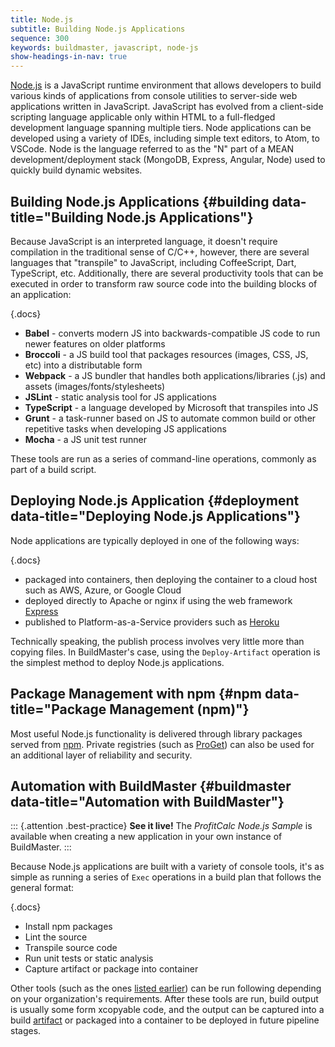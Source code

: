```yaml
---
title: Node.js
subtitle: Building Node.js Applications
sequence: 300 
keywords: buildmaster, javascript, node-js
show-headings-in-nav: true
---
```


[Node.js](https://nodejs.org/) is a JavaScript runtime environment that allows developers to build various kinds of applications from console utilities to server-side web applications written in JavaScript. JavaScript has evolved from a client-side scripting language applicable only within HTML to a full-fledged development language spanning multiple tiers. Node applications can be developed using a variety of IDEs, including simple text editors, to Atom, to VSCode. Node is the language referred to as the "N" part of a MEAN development/deployment stack (MongoDB, Express, Angular, Node) used to quickly build dynamic websites.

## Building Node.js Applications {#building data-title="Building Node.js Applications"}

Because JavaScript is an interpreted language, it doesn't require compilation in the traditional sense of C/C++, however, there are several languages that "transpile" to JavaScript, including CoffeeScript, Dart, TypeScript, etc. Additionally, there are several productivity tools that can be executed in order to transform raw source code into the building blocks of an application:

{.docs}
 - **Babel** - converts modern JS into backwards-compatible JS code to run newer features on older platforms
 - **Broccoli** - a JS build tool that packages resources (images, CSS, JS, etc) into a distributable form
 - **Webpack** - a JS bundler that handles both applications/libraries (.js) and assets (images/fonts/stylesheets)
 - **JSLint** - static analysis tool for JS applications
 - **TypeScript** - a language developed by Microsoft that transpiles into JS
 - **Grunt** - a task-runner based on JS to automate common build or other repetitive tasks when developing JS applications
 - **Mocha** - a JS unit test runner
 
These tools are run as a series of command-line operations, commonly as part of a build script.

## Deploying Node.js Application {#deployment data-title="Deploying Node.js Applications"}

Node applications are typically deployed in one of the following ways:

{.docs}
 - packaged into containers, then deploying the container to a cloud host such as AWS, Azure, or Google Cloud
 - deployed directly to Apache or nginx if using the web framework [Express](https://expressjs.com/)
 - published to Platform-as-a-Service providers such as [Heroku](https://heroku.com)

Technically speaking, the publish process involves very little more than copying files. In BuildMaster's case, using the `Deploy-Artifact` operation is the simplest method to deploy Node.js applications.

## Package Management with npm {#npm data-title="Package Management (npm)"}

Most useful Node.js functionality is delivered through library packages served from [npm](https://www.npmjs.com/). 
Private registries (such as [ProGet](https://inedo.com/proget)) can also be used for an additional layer of reliability and security.

## Automation with BuildMaster {#buildmaster data-title="Automation with BuildMaster"}

::: {.attention .best-practice}
**See it live!** The *ProfitCalc Node.js Sample* is available when creating a new application in your own instance of BuildMaster.
:::

Because Node.js applications are built with a variety of console tools, it's as simple as running a series of `Exec` operations in a build plan that follows the general format:

{.docs}
 - Install npm packages
 - Lint the source
 - Transpile source code
 - Run unit tests or static analysis
 - Capture artifact or package into container

Other tools (such as the ones [listed earlier](#building)) can be run following depending on your organization's requirements. After these tools are run, build output is usually some form xcopyable code, and the output can be captured into a build [artifact](/docs/buildmaster/builds/packaging/artifacts) or packaged into a container to be deployed in future pipeline stages.